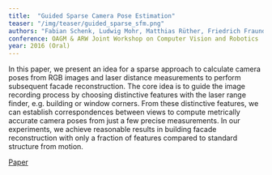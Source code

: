 ```yaml
---
title:  "Guided Sparse Camera Pose Estimation"
teaser: "/img/teaser/guided_sparse_sfm.png"
authors: "Fabian Schenk, Ludwig Mohr, Matthias Rüther, Friedrich Fraundorfer, Horst Bischof."
conference: OAGM & ARW Joint Workshop on Computer Vision and Robotics
year: 2016 (Oral)
---
```


In this paper, we present an idea for a sparse approach to calculate camera poses from RGB images
and laser distance measurements to perform subsequent facade reconstruction. The core idea is
to guide the image recording process by choosing distinctive features with the laser range finder,
e.g. building or window corners. From these distinctive features, we can establish correspondences
between views to compute metrically accurate camera poses from just a few precise measurements. In
our experiments, we achieve reasonable results in building facade reconstruction with only a fraction
of features compared to standard structure from motion.

[Paper](/files/schenk_oagm_2016.pdf)
